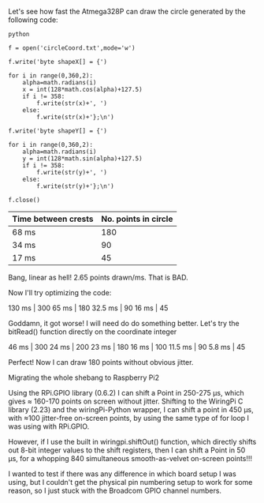 Let's see how fast the Atmega328P can draw the circle generated by the following code:


    python
	
	f = open('circleCoord.txt',mode='w')

	f.write('byte shapeX[] = {')

	for i in range(0,360,2):
	    alpha=math.radians(i)
	    x = int(128*math.cos(alpha)+127.5)
	    if i != 358:
	        f.write(str(x)+', ')
	    else:
	        f.write(str(x)+'};\n')

	f.write('byte shapeY[] = {')

	for i in range(0,360,2):
	    alpha=math.radians(i)
	    y = int(128*math.sin(alpha)+127.5)
	    if i != 358:
	        f.write(str(y)+', ')
	    else:
	        f.write(str(y)+'};\n')

	f.close()


Time between crests | No. points in circle
---------- | --------
68 ms | 180 
34 ms | 90
17 ms | 45

Bang, linear as hell! 2.65 points drawn/ms. That is BAD.

Now I'll try optimizing the code:

130 ms | 300
65 ms  | 180
32.5 ms | 90
16 ms | 45

Goddamn, it got worse! I will need do do something better. Let's try the bitRead() function directly on the coordinate integer

46 ms | 300
24 ms | 200
23 ms | 180
16 ms | 100
11.5 ms | 90
5.8 ms | 45

Perfect! Now I can draw 180 points without obvious jitter.

Migrating the whole shebang to Raspberry Pi2

Using the RPi.GPIO library (0.6.2) I can shift a Point in 250-275 µs, which gives ≈ 160-170 points on screen without jitter.
Shifting to the WiringPi C library (2.23) and the wiringPi-Python wrapper, I can shift a point in 450 µs, with ≈100 jitter-free on-screen points,
by using the same type of for loop I was using with RPi.GPIO.

However, if I use the built in wiringpi.shiftOut() function, which directly shifts out 8-bit integer values to the shift registers, then I can shift a Point in 50 µs, for a whopping 840 simultaneous smooth-as-velvet on-screen points!!!

I wanted to test if there was any difference in which board setup I was using, but I couldn't get the physical pin numbering setup to work for some reason, so I just stuck with the Broadcom GPIO channel numbers.

